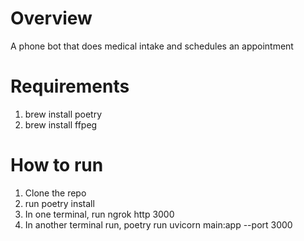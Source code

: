 # Overview

A phone bot that does medical intake and schedules an appointment

# Requirements

1. brew install poetry
2. brew install ffpeg

# How to run

1. Clone the repo
2. run poetry install
3. In one terminal, run ngrok http 3000
4. In another terminal run, poetry run uvicorn main:app --port 3000
